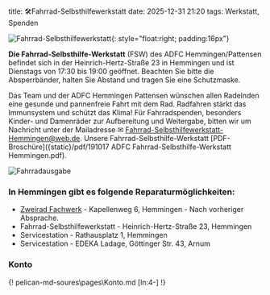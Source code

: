title: 🛠️Fahrrad-Selbsthilfewerkstatt
date: 2025-12-31 21:20
tags: Werkstatt, Spenden

![Fahrrad-Selbsthilfewerkstatt]({static}/images/FSW-OSM_c_OSMBeteiligte.png){: style="float:right; padding:16px"}

<!-- hat jeden **Dienstag von 17:30 bis 19:00** geöffnet.-->

**Die Fahrrad-Selbsthilfe-Werkstatt** (FSW) des ADFC Hemmingen/Pattensen befindet sich in der Heinrich-Hertz-Straße 23 in Hemmingen und ist Dienstags von 17:30 bis 19:00 geöffnet. Beachten Sie bitte die Absperrbänder, halten Sie Abstand und tragen Sie eine Schutzmaske.

Das Team und der ADFC Hemmingen Pattensen wünschen allen Radelnden eine gesunde und pannenfreie Fahrt mit dem Rad. Radfahren stärkt das Immunsystem und schützt das Klima! Für Fahrradspenden, besonders Kinder- und Damenräder zur Aufbereitung und Weitergabe, bitten wir um Nachricht unter der Mailadresse ✉ [Fahrrad-Selbsthilfewerkstatt-Hemmingen@web.de](mailto:Fahrrad-Selbsthilfewerkstatt-Hemmingen@web.de). Unsere Fahrrad-Selbsthilfe-Werkstatt [PDF-Broschüre]({static}/pdf/191017 ADFC Fahrrad-Selbsthilfe-Werkstatt Hemmingen.pdf).

![Fahrradausgabe]({static}/images/Fahrradausgabe.jpg)

### In Hemmingen gibt es folgende Reparaturmöglichkeiten:

- [Zweirad Fachwerk](https://www.zweirad-fachwerk.de/) - Kapellenweg 6, Hemmingen - Nach vorheriger Absprache.
- Fahrrad-Selbsthilfewerkstatt - Heinrich-Hertz-Straße 23, Hemmingen
- Servicestation - Rathausplatz 1, Hemmingen
- Servicestation - EDEKA Ladage, Göttinger Str. 43, Arnum

### Konto

{! pelican-md-soures\pages\Konto.md [ln:4-] !}
